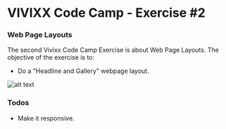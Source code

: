 # VIVIXX Code Camp - Exercise #2

### Web Page Layouts

The second Vivixx Code Camp Exercise is about Web Page Layouts. The objective of the exercise is to:

- Do a "Headline and Gallery" webpage layout.

![alt text](https://i.pinimg.com/originals/34/73/b9/3473b9dae2cae4d53c36a7a70f81246e.jpg "Headline and Gallery Webpage Layout")

### Todos

- Make it responsive.


